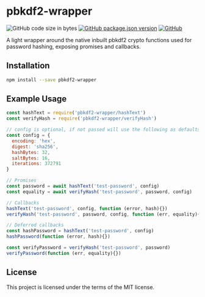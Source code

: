 # pbkdf2-wrapper
![GitHub code size in bytes](https://img.shields.io/github/languages/code-size/markwylde/pbkdf2-wrapper)
[![GitHub package.json version](https://img.shields.io/github/package-json/v/markwylde/pbkdf2-wrapper)](https://github.com/markwylde/pbkdf2-wrapper/releases)
[![GitHub](https://img.shields.io/github/license/markwylde/pbkdf2-wrapper)](https://github.com/markwylde/pbkdf2-wrapper/blob/master/LICENSE)

A light wrapper around the native inbuilt pbkdf2 crypto functions used for password hashing, exposing promises and callbacks.

## Installation
```bash
npm install --save pbkdf2-wrapper
```

## Example Usage
```javascript
const hashText = require('pbkdf2-wrapper/hashText')
const verifyHash = require('pbkdf2-wrapper/verifyHash')

// config is optional, if not passed will use the following as defaults
const config = {
  encoding: 'hex',
  digest: 'sha256',
  hashBytes: 32,
  saltBytes: 16,
  iterations: 372791
}

// Promises
const password = await hashText('test-password', config)
const equality = await verifyHash('test-password', password, config)

// Callbacks
hashText('test-password', config, function (error, hash){})
verifyHash('test-password', password, config, function (err, equality){})

// Deferred callbacks
const hashPassword = hashText('test-password', config)
hashPassword(function (error, hash){})

const verifyPassword = verifyHash('test-password', password)
verifyPassword(function (err, equality){})
```

## License
This project is licensed under the terms of the MIT license.

